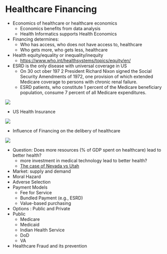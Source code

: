 # Healthcare Financing
- Economics of healthcare or healthcare economics
    - Economics benefits from data analysis
    - Health Informatics supports Health Economics 
- Financing determines:
    - Who has access, who does not have access to, healthcare
    - Who gets more, who gets less, healthcare
- Health equity/equality or inequality/inequity 
    - https://www.who.int/healthsystems/topics/equity/en/
- ESRD is the only disease with universal coverage in US
    - On 30 oct ober 197 2 President Richard Nixon signed the Social Security Amendments of 1972, one provision of which extended Medicare coverage to persons with chronic renal failure. 
    - ESRD patients, who constitute 1 percent of the Medicare beneficiary population, consume 7 percent of all Medicare expenditures.
    
 ![](../images/ESRD_impact.PNG)   

- US Health Insurance

![](../images/us_health_insurance.jpg)

- Influence of Financing on the delibery of healthcare

![](../images/healthcare_financing.jpg)

- Question: Does more resources (% of GDP spent on healthcare) lead to better health? 
    - more investment in medical technology lead to better health?
    - [The case of Nevada vs Utah](http://www.nphaonline.org/resources/Documents/NevadaHealthMattersDocs/RGJ%20-%20081014%20-%20A%20Tale%20of%20Two%20States.pdf)
- Market: supply and demand
- Moral Hazard
- Adverse Selection
- Payment Models
    - Fee for Service
    - Bundled Payment (e.g., ESRD)
    - Value-based purchasing
- Options : Public and Private
- Public
    - Medicare
    - Medicaid
    - Indian Health Service
    - DoD 
    - VA
- Healthcare Fraud and its prevention
